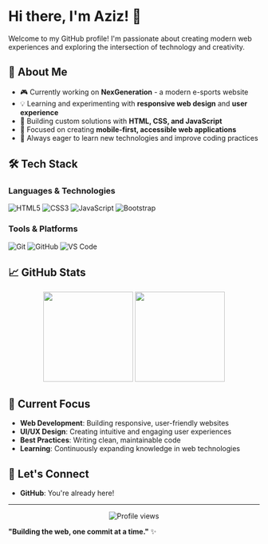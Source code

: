# Hi there, I'm Aziz! 👋

Welcome to my GitHub profile! I'm passionate about creating modern web experiences and exploring the intersection of technology and creativity.

## 🚀 About Me

- 🎮 Currently working on **NexGeneration** - a modern e-sports website
- 💡 Learning and experimenting with **responsive web design** and **user experience**
- 🔧 Building custom solutions with **HTML, CSS, and JavaScript**
- 📱 Focused on creating **mobile-first, accessible web applications**
- 🎯 Always eager to learn new technologies and improve coding practices

## 🛠️ Tech Stack

### Languages & Technologies
![HTML5](https://img.shields.io/badge/HTML5-E34F26?style=flat-square&logo=html5&logoColor=white)
![CSS3](https://img.shields.io/badge/CSS3-1572B6?style=flat-square&logo=css3&logoColor=white)
![JavaScript](https://img.shields.io/badge/JavaScript-F7DF1E?style=flat-square&logo=javascript&logoColor=black)
![Bootstrap](https://img.shields.io/badge/Bootstrap-563D7C?style=flat-square&logo=bootstrap&logoColor=white)

### Tools & Platforms
![Git](https://img.shields.io/badge/Git-F05032?style=flat-square&logo=git&logoColor=white)
![GitHub](https://img.shields.io/badge/GitHub-181717?style=flat-square&logo=github&logoColor=white)
![VS Code](https://img.shields.io/badge/VS%20Code-007ACC?style=flat-square&logo=visual-studio-code&logoColor=white)

## 📈 GitHub Stats

<div align="center">
  <img height="180em" src="https://github-readme-stats.vercel.app/api?username=AzizHanafi&show_icons=true&theme=tokyonight&include_all_commits=true&count_private=true"/>
  <img height="180em" src="https://github-readme-stats.vercel.app/api/top-langs/?username=AzizHanafi&layout=compact&theme=tokyonight"/>
</div>

## 🎯 Current Focus

- **Web Development**: Building responsive, user-friendly websites
- **UI/UX Design**: Creating intuitive and engaging user experiences
- **Best Practices**: Writing clean, maintainable code
- **Learning**: Continuously expanding knowledge in web technologies

## 🤝 Let's Connect

- **GitHub**: You're already here!

---

<div align="center">
  <img src="https://komarev.com/ghpvc/?username=Feayes&color=brightgreen&style=flat-square&label=Profile+Views" alt="Profile views" />
</div>

**"Building the web, one commit at a time."** ✨
